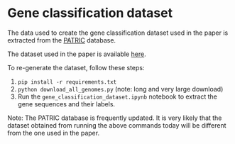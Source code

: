 # Gene classification dataset

The data used to create the gene classification dataset used in the paper is extracted from the [PATRIC](https://www.patricbrc.org/) database.

The dataset used in the paper is available [here](https://zenodo.org).

To re-generate the dataset, follow these steps:
1. `pip install -r requirements.txt`
2. `python download_all_genomes.py` (note: long and very large download)
3. Run the `gene_classification_dataset.ipynb` notebook to extract the gene sequences and their labels.

Note: The PATRIC database is frequently updated. It is very likely that the dataset obtained from running the above commands today will be different from the one used in the paper.